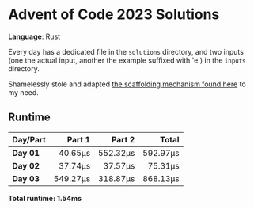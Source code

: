 # Advent of Code 2023 Solutions

**Language**: Rust

Every day has a dedicated file in the `solutions` directory, and two inputs (one the actual input, another the example suffixed with 'e') in the `inputs` directory.

Shamelessly stole and adapted [the scaffolding mechanism found here](https://github.com/fspoettel/advent-of-code-rust) to my need.

## Runtime

| Day/Part | Part 1 | Part 2 | Total |
|:---------|-------:|-------:|------:|
| **Day 01** | 40.65μs | 552.32μs | 592.97μs |
| **Day 02** | 37.74μs | 37.57μs | 75.31μs |
| **Day 03** | 549.27μs | 318.87μs | 868.13μs |


**Total runtime: 1.54ms**

